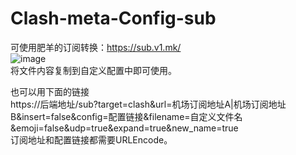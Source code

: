 # Clash-meta-Config-sub
可使用肥羊的订阅转换：https://sub.v1.mk/  
![image](https://github.com/Voya9e/Clash-meta-Config-sub/assets/33347649/bcd9c26b-1b48-4706-be69-9fa033634f2a)  
将文件内容复制到自定义配置中即可使用。  

也可以用下面的链接  
https://后端地址/sub?target=clash&url=机场订阅地址A|机场订阅地址B&insert=false&config=配置链接&filename=自定义文件名&emoji=false&udp=true&expand=true&new_name=true  
订阅地址和配置链接都需要URLEncode。
